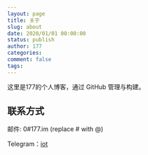 ```yaml
---
layout: page
title: 关于
slug: about
date: 2020/01/01 00:00:00
status: publish
author: 177
categories: 
comment: false 
tags: 
---
```


这里是177的个人博客，通过 GitHub 管理与构建。


## 联系方式

邮件: 0#177.im (replace # with @)

Telegram：[iot](https://t.me/yuolvv)
